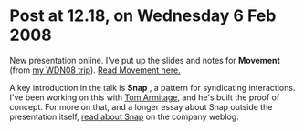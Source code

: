 # Post at 12.18, on Wednesday 6 Feb 2008

New presentation online. I've put up the slides and notes for **Movement**
(from [my WDN08 trip](/home/2008/02/04/best_conference_ever "Conferences that
*just work* are surprisingly rare.")). [Read Movement
here.](http://schulzeandwebb.com/2008/movement/)

A key introduction in the talk is **Snap** , a pattern for syndicating
interactions. I've been working on this with [Tom
Armitage](http://infovore.org/ "Who seems to be a hacking mission right
now."), and he's built the proof of concept. For more on that, and a longer
essay about Snap outside the presentation itself, [read about
Snap](http://schulzeandwebb.com/blog/2008/02/06/snap/ "Bloody hell that's
long. It could've been the talk itself.") on the company weblog.
